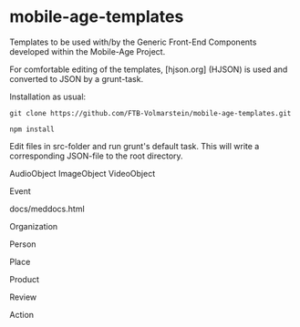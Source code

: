 # mobile-age-templates
Templates to be used with/by the Generic Front-End Components developed within the Mobile-Age Project.

For comfortable editing of the templates, [hjson.org] (HJSON)  is used and converted to JSON by a grunt-task.

Installation as usual:

`git clone https://github.com/FTB-Volmarstein/mobile-age-templates.git`

`npm install`

Edit files in src-folder and run grunt's default task. This will write a corresponding JSON-file to the root directory.


AudioObject
ImageObject
VideoObject

  Event

  docs/meddocs.html

  Organization

  Person

  Place

  Product

  Review

  Action

